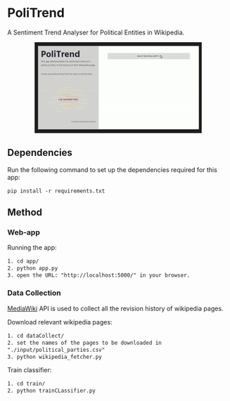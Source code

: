 # PoliTrend
A Sentiment Trend Analyser for Political Entities in Wikipedia.

<p align="center">
  <img src ="animation.gif" />
</p>


## Dependencies
Run the following command to set up the dependencies required for this app:
```
pip install -r requirements.txt
```

## Method
### Web-app
Running the app:
```
1. cd app/
2. python app.py
3. open the URL: "http://localhost:5000/" in your browser.
```


### Data Collection
[MediaWiki](https://www.mediawiki.org/wiki/API:Parsing_wikitext) API is used to collect all the revision history of wikipedia pages. 

Download relevant wikipedia pages: 
```
1. cd dataCollect/
2. set the names of the pages to be downloaded in "./input/political_parties.csv"
3. python wikipedia_fetcher.py
```
Train classifier:
```
1. cd train/
2. python trainCLassifier.py
```





